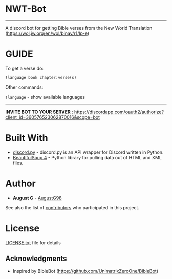 # NWT-Bot

---


A discord bot for getting Bible verses from the New World Translation (https://wol.jw.org/en/wol/binav/r1/lp-e)


# GUIDE
To get a verse do:

`!language book chapter:verse(s)`

Other commands:

`!language` - show available languages

---

**INVITE BOT TO YOUR SERVER** : https://discordapp.com/oauth2/authorize?client_id=360576523062870016&scope=bot


# Built With


* [discord.py](https://github.com/Rapptz/discord.py) - discord.py is an API wrapper for Discord written in Python.
* [BeautifulSoup 4](https://www.crummy.com/software/BeautifulSoup/bs4/doc/) - Python library for pulling data out of HTML and XML files.

# Author



* **August G** - [AugustG98](https://github.com/AugustG98)

See also the list of [contributors](https://github.com/AugustG98/NWT-Bot/graphs/contributors) who participated in this project.


# License


[LICENSE.txt](LICENSE.txt) file for details


## Acknowledgments

* Inspired by BibleBot (https://github.com/UnimatrixZeroOne/BibleBot)

